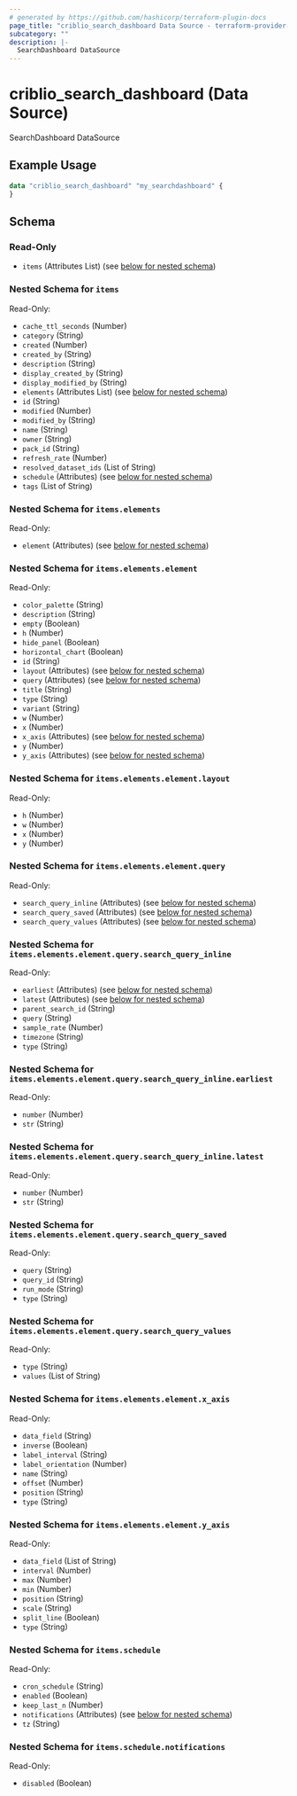 ```yaml
---
# generated by https://github.com/hashicorp/terraform-plugin-docs
page_title: "criblio_search_dashboard Data Source - terraform-provider-criblio"
subcategory: ""
description: |-
  SearchDashboard DataSource
---
```


# criblio_search_dashboard (Data Source)

SearchDashboard DataSource

## Example Usage

```terraform
data "criblio_search_dashboard" "my_searchdashboard" {
}
```

<!-- schema generated by tfplugindocs -->
## Schema

### Read-Only

- `items` (Attributes List) (see [below for nested schema](#nestedatt--items))

<a id="nestedatt--items"></a>
### Nested Schema for `items`

Read-Only:

- `cache_ttl_seconds` (Number)
- `category` (String)
- `created` (Number)
- `created_by` (String)
- `description` (String)
- `display_created_by` (String)
- `display_modified_by` (String)
- `elements` (Attributes List) (see [below for nested schema](#nestedatt--items--elements))
- `id` (String)
- `modified` (Number)
- `modified_by` (String)
- `name` (String)
- `owner` (String)
- `pack_id` (String)
- `refresh_rate` (Number)
- `resolved_dataset_ids` (List of String)
- `schedule` (Attributes) (see [below for nested schema](#nestedatt--items--schedule))
- `tags` (List of String)

<a id="nestedatt--items--elements"></a>
### Nested Schema for `items.elements`

Read-Only:

- `element` (Attributes) (see [below for nested schema](#nestedatt--items--elements--element))

<a id="nestedatt--items--elements--element"></a>
### Nested Schema for `items.elements.element`

Read-Only:

- `color_palette` (String)
- `description` (String)
- `empty` (Boolean)
- `h` (Number)
- `hide_panel` (Boolean)
- `horizontal_chart` (Boolean)
- `id` (String)
- `layout` (Attributes) (see [below for nested schema](#nestedatt--items--elements--element--layout))
- `query` (Attributes) (see [below for nested schema](#nestedatt--items--elements--element--query))
- `title` (String)
- `type` (String)
- `variant` (String)
- `w` (Number)
- `x` (Number)
- `x_axis` (Attributes) (see [below for nested schema](#nestedatt--items--elements--element--x_axis))
- `y` (Number)
- `y_axis` (Attributes) (see [below for nested schema](#nestedatt--items--elements--element--y_axis))

<a id="nestedatt--items--elements--element--layout"></a>
### Nested Schema for `items.elements.element.layout`

Read-Only:

- `h` (Number)
- `w` (Number)
- `x` (Number)
- `y` (Number)


<a id="nestedatt--items--elements--element--query"></a>
### Nested Schema for `items.elements.element.query`

Read-Only:

- `search_query_inline` (Attributes) (see [below for nested schema](#nestedatt--items--elements--element--query--search_query_inline))
- `search_query_saved` (Attributes) (see [below for nested schema](#nestedatt--items--elements--element--query--search_query_saved))
- `search_query_values` (Attributes) (see [below for nested schema](#nestedatt--items--elements--element--query--search_query_values))

<a id="nestedatt--items--elements--element--query--search_query_inline"></a>
### Nested Schema for `items.elements.element.query.search_query_inline`

Read-Only:

- `earliest` (Attributes) (see [below for nested schema](#nestedatt--items--elements--element--query--search_query_inline--earliest))
- `latest` (Attributes) (see [below for nested schema](#nestedatt--items--elements--element--query--search_query_inline--latest))
- `parent_search_id` (String)
- `query` (String)
- `sample_rate` (Number)
- `timezone` (String)
- `type` (String)

<a id="nestedatt--items--elements--element--query--search_query_inline--earliest"></a>
### Nested Schema for `items.elements.element.query.search_query_inline.earliest`

Read-Only:

- `number` (Number)
- `str` (String)


<a id="nestedatt--items--elements--element--query--search_query_inline--latest"></a>
### Nested Schema for `items.elements.element.query.search_query_inline.latest`

Read-Only:

- `number` (Number)
- `str` (String)



<a id="nestedatt--items--elements--element--query--search_query_saved"></a>
### Nested Schema for `items.elements.element.query.search_query_saved`

Read-Only:

- `query` (String)
- `query_id` (String)
- `run_mode` (String)
- `type` (String)


<a id="nestedatt--items--elements--element--query--search_query_values"></a>
### Nested Schema for `items.elements.element.query.search_query_values`

Read-Only:

- `type` (String)
- `values` (List of String)



<a id="nestedatt--items--elements--element--x_axis"></a>
### Nested Schema for `items.elements.element.x_axis`

Read-Only:

- `data_field` (String)
- `inverse` (Boolean)
- `label_interval` (String)
- `label_orientation` (Number)
- `name` (String)
- `offset` (Number)
- `position` (String)
- `type` (String)


<a id="nestedatt--items--elements--element--y_axis"></a>
### Nested Schema for `items.elements.element.y_axis`

Read-Only:

- `data_field` (List of String)
- `interval` (Number)
- `max` (Number)
- `min` (Number)
- `position` (String)
- `scale` (String)
- `split_line` (Boolean)
- `type` (String)




<a id="nestedatt--items--schedule"></a>
### Nested Schema for `items.schedule`

Read-Only:

- `cron_schedule` (String)
- `enabled` (Boolean)
- `keep_last_n` (Number)
- `notifications` (Attributes) (see [below for nested schema](#nestedatt--items--schedule--notifications))
- `tz` (String)

<a id="nestedatt--items--schedule--notifications"></a>
### Nested Schema for `items.schedule.notifications`

Read-Only:

- `disabled` (Boolean)

